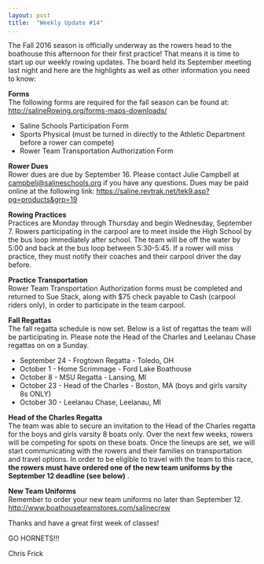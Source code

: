 ```yaml
---
layout: post  
title:  "Weekly Update #14"  
...
```


The Fall 2016 season is officially underway as the rowers head to the
boathouse this afternoon for their first practice! That means it is time
to start up our weekly rowing updates. The board held its September
meeting last night and here are the highlights as well as other
information you need to know:

**Forms**  
The following forms are required for the fall season can be found at:
<http://salineRowing.org/forms-maps-downloads/>

-   Saline Schools Participation Form
-   Sports Physical (must be turned in directly to the Athletic
    Department before a rower can compete)
-   Rower Team Transportation Authorization Form

**Rower Dues**  
Rower dues are due by September 16. Please contact Julie Campbell at
<campbelj@salineschools.org> if you have any questions. Dues may be paid
online at the following link:
<https://saline.revtrak.net/tek9.asp?pg=products&grp=19>

**Rowing Practices**  
Practices are Monday through Thursday and begin Wednesday, September 7.
Rowers participating in the carpool are to meet inside the High School
by the bus loop immediately after school. The team will be off the water
by 5:00 and back at the bus loop between 5:30-5:45. If a rower will miss
practice, they must notify their coaches and their carpool driver the
day before.

**Practice Transportation**  
Rower Team Transportation Authorization forms must be completed and
returned to Sue Stack, along with $75 check payable to Cash (carpool
riders only), in order to participate in the team carpool.

**Fall Regattas**  
The fall regatta schedule is now set. Below is a list of regattas the
team will be participating in. Please note the Head of the Charles and
Leelanau Chase regattas on on a Sunday.

-   September 24 - Frogtown Regatta - Toledo, OH
-   October 1 - Home Scrimmage - Ford Lake Boathouse
-   October 8 - MSU Regatta - Lansing, MI
-   October 23 - Head of the Charles - Boston, MA (boys and girls
    varsity 8s ONLY)
-   October 30 - Leelanau Chase, Leelanau, MI

**Head of the Charles Regatta**  
The team was able to secure an invitation to the Head of the Charles
regatta for the boys and girls varsity 8 boats only. Over the next few
weeks, rowers will be competing for spots on these boats. Once the
lineups are set, we will start communicating with the rowers and their
families on transportation and travel options. In order to be eligible
to travel with the team to this race, **the rowers must have ordered one
of the new team uniforms by the September 12 deadline (see below)** .

**New Team Uniforms**  
Remember to order your new team uniforms no later than September 12.
<http://www.boathouseteamstores.com/salinecrew>

Thanks and have a great first week of classes!

GO HORNETS!!!

Chris Frick

